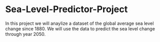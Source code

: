 # Sea-Level-Predictor-Project
In this project we will anaylize a dataset of the global average sea level change since 1880. We will use the data to predict the sea level change through year 2050.
